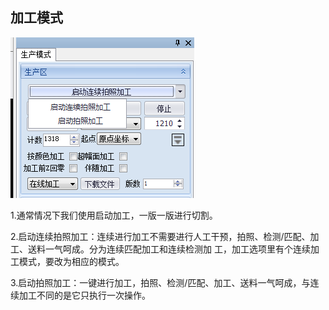 ## 加工模式

![](/assets/ProcessModule1.png)

1.通常情况下我们使用启动加工，一版一版进行切割。

2.启动连续拍照加工：连续进行加工不需要进行人工干预，拍照、检测/匹配、加工、送料一气呵成。分为连续匹配加工和连续检测加      工，加工选项里有个连续加工模式，要改为相应的模式。

3.启动拍照加工：一键进行加工，拍照、检测/匹配、加工、送料一气呵成，与连续加工不同的是它只执行一次操作。

